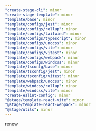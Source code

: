 ```yaml
---
"create-stage-cli": minor
"create-stage-template": minor
"template/base": minor
"template/configs/jest": minor
"template/configs/rollup": minor
"template/configs/tailwind": minor
"template/configs/typescript": minor
"template/configs/unocss": minor
"template/configs/vite": minor
"template/configs/vitest": minor
"template/configs/webpack": minor
"template/configs/windcss": minor
"template/tsconfg/base": minor
"template/tsconfig/jest": minor
"template/tsconfig/vitest": minor
"template/webpack/unocss": minor
"template/windcss/rollup": minor
"template/windcss/vite": minor
"create-eslint-config": minor
"@stage/template-react-vite": minor
"@stage/template-react-webpack": minor
"@stage/utils": minor
---
```


renew
